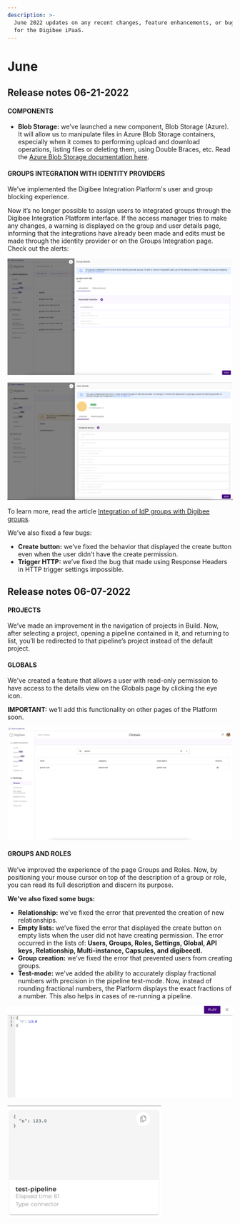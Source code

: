 ```yaml
---
description: >-
  June 2022 updates on any recent changes, feature enhancements, or bug fixes
  for the Digibee iPaaS.
---
```


# June

## Release notes 06-21-2022

#### **COMPONENTS** <a href="#h_4d36fa6400" id="h_4d36fa6400"></a>

* **Blob Storage:** we’ve launched a new component, Blob Storage (Azure). It will allow us to manipulate files in Azure Blob Storage containers, especially when it comes to performing upload and download operations, listing files or deleting them, using Double Braces, etc. Read the [Azure Blob Storage documentation here](../../components/file-storage/azure-blob-storage.md).

#### **GROUPS INTEGRATION WITH IDENTITY PROVIDERS** <a href="#h_78968c1e39" id="h_78968c1e39"></a>

We’ve implemented the Digibee Integration Platform's user and group blocking experience.

Now it’s no longer possible to assign users to integrated groups through the Digibee Integration Platform interface. If the access manager tries to make any changes, a warning is displayed on the group and user details page, informing that the integrations have already been made and edits must be made through the identity provider or on the Groups Integration page. Check out the alerts:

![](../../.gitbook/assets/img6.png)

![](<../../.gitbook/assets/img7 (1).png>)

To learn more, read the article [Integration of IdP groups with Digibee groups](../../administration/identity-provider-integration/integration-of-idp-groups-with-digibee-groups/).

We’ve also fixed a few bugs:

* **Create button:** we’ve fixed the behavior that displayed the create button even when the user didn’t have the create permission.
* **Trigger HTTP:** we’ve fixed the bug that made using Response Headers in HTTP trigger settings impossible.

## Release notes 06-07-2022

#### **PROJECTS** <a href="#h_d70cbe922c" id="h_d70cbe922c"></a>

We’ve made an improvement in the navigation of projects in Build. Now, after selecting a project, opening a pipeline contained in it, and returning to list, you’ll be redirected to that pipeline’s project instead of the default project.

#### **GLOBALS** <a href="#h_2129afeb5b" id="h_2129afeb5b"></a>

We've created a feature that allows a user with read-only permission to have access to the details view on the Globals page by clicking the eye icon.

**IMPORTANT:** we’ll add this functionality on other pages of the Platform soon.

![](../../.gitbook/assets/img3.png)

#### **GROUPS AND ROLES** <a href="#h_d7b5e7e33f" id="h_d7b5e7e33f"></a>

We’ve improved the experience of the page Groups and Roles. Now, by positioning your mouse cursor on top of the description of a group or role, you can read its full description and discern its purpose.

**We've also fixed some bugs:**

* **Relationship:** we’ve fixed the error that prevented the creation of new relationships.
* **Empty lists:** we’ve fixed the error that displayed the create button on empty lists when the user did not have creating permission. The error occurred in the lists of: **Users, Groups, Roles, Settings, Global, API keys, Relationship, Multi-instance, Capsules, and digibeectl.**
* **Group creation:** we’ve fixed the error that prevented users from creating groups.
* **Test-mode:** we've added the ability to accurately display fractional numbers with precision in the pipeline test-mode. Now, instead of rounding fractional numbers, the Platform displays the exact fractions of a number. This also helps in cases of re-running a pipeline.

![](../../.gitbook/assets/img4.png)

![](<../../.gitbook/assets/img5 (2).png>)
